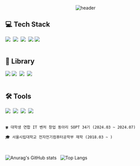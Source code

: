 <div align="center">
  
  ![header](https://capsule-render.vercel.app/api?type=waving&color=auto&height=220&section=header&text=Kyu%20Hong%20Kim%20&fontSize=70)

</div>
<!--내용 부분-->

## 💻 Tech Stack 
<div>
  <img src="https://img.shields.io/badge/html5-E34F26.svg?style=flat-square&logo=html5&logoColor=white" />&nbsp
  <img src="https://img.shields.io/badge/css3-1572B6.svg?style=flat-square&logo=css3&logoColor=white" />&nbsp
  <img src="https://img.shields.io/badge/javascript-F7DF1E?style=flat-square&logo=javascript&logoColor=20232a" />&nbsp
  <img src="https://img.shields.io/badge/Typescript-3178C6?style=flat-square&logo=Typescript&logoColor=white"/>
  <img src="https://img.shields.io/badge/react-20232a.svg?style=flat-square&logo=react&logoColor=61DAFB" />&nbsp
</div>

<br>

## 📘 Library
<div>
  <img src="https://img.shields.io/badge/ReactQuery-FF4154?style=flat-square&logo=reactQuery&logoColor=white"/>
  <img src="https://img.shields.io/badge/styled--components-DB7093?style=flat-square&logo=styled-components&logoColor=ffd35b" />&nbsp
  <img src="https://img.shields.io/badge/emotioncss-1daabb.svg?style=flat-square&logo=tailwind-css&logoColor=white" />&nbsp
  <img src="https://img.shields.io/badge/Storybook-FF4785?style=flat-square&logo=Storybook&logoColor=white"/>
</div>

<br>

## 🛠 Tools 
<div>
  <img src="https://img.shields.io/badge/git-F05033.svg?style=for-the-badge&logo=git&logoColor=white" />&nbsp
  <img src="https://img.shields.io/badge/github-181717.svg?style=for-the-badge&logo=github&logoColor=white" />&nbsp
  <img src="https://img.shields.io/badge/Notion-F3F3F3.svg?style=for-the-badge&logo=notion&logoColor=black" />&nbsp
  <img src="https://img.shields.io/badge/Visual%20Studio%20Code-0078d7.svg?style=for-the-badge&logo=visual-studio-code&logoColor=white" />&nbsp
</div>

<br>

```shell
🍀 대학생 연합 IT 벤처 창업 동아리 SOPT 34기 (2024.03 ~ 2024.07)

🎓 서울시립대학교 전자전기컴퓨터공학부 재학 (2018.03 ~ )
```

<br>

![Anurag's GitHub stats](https://github-readme-stats.vercel.app/api?username=rtttr1&show_icons=true&theme=radical) &nbsp;&nbsp;![Top Langs](https://github-readme-stats.vercel.app/api/top-langs/?username=rtttr1&layout=compact)
